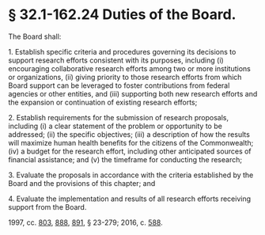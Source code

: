 # § 32.1-162.24 Duties of the Board.

<p>The Board shall:</p><p>1. Establish specific criteria and procedures governing its decisions to support research efforts consistent with its purposes, including (i) encouraging collaborative research efforts among two or more institutions or organizations, (ii) giving priority to those research efforts from which Board support can be leveraged to foster contributions from federal agencies or other entities, and (iii) supporting both new research efforts and the expansion or continuation of existing research efforts;</p><p>2. Establish requirements for the submission of research proposals, including (i) a clear statement of the problem or opportunity to be addressed; (ii) the specific objectives; (iii) a description of how the results will maximize human health benefits for the citizens of the Commonwealth; (iv) a budget for the research effort, including other anticipated sources of financial assistance; and (v) the timeframe for conducting the research;</p><p>3. Evaluate the proposals in accordance with the criteria established by the Board and the provisions of this chapter; and</p><p>4. Evaluate the implementation and results of all research efforts receiving support from the Board.</p><p>1997, cc. <a href='http://lis.virginia.gov/cgi-bin/legp604.exe?971+ful+CHAP0803'>803</a>, <a href='http://lis.virginia.gov/cgi-bin/legp604.exe?971+ful+CHAP0888'>888</a>, <a href='http://lis.virginia.gov/cgi-bin/legp604.exe?971+ful+CHAP0891'>891</a>, § 23-279; 2016, c. <a href='http://lis.virginia.gov/cgi-bin/legp604.exe?161+ful+CHAP0588'>588</a>.</p>